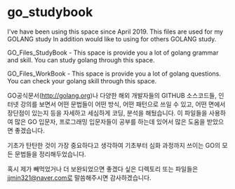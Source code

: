 # go_studybook

I've have been using this space since April 2019. This files are used for my GOLANG study In addition would like to using for others GOLANG study.


GO_Files_StudyBook - This space is provide you a lot of golang grammar and skill. You can study golang through this space.


GO_Files_WorkBook - This space is provide you a lot of golang questions. You can check your golang skill through this space. 


GO공식문서(http://golang.org)나 다양한 해외 개발자들의 GITHUB 소스코드들, 인터넷 강의를 보면서 어떤 문법들이 어떤 방식, 어떤 패턴으로 쓰일 수 있고, 어떤 면에서 장단점이 있는지 등을
자세하고 세심하게 코딩, 분석을 해뒀습니다. 이 파일들을 사용하여 많은 GO 입문자, 프로그래밍 입문자들이 공부를 하는데 있어서 많은 도움을 받았으면 좋겠습니다.


기초가 탄탄한 것이 가장 중요하다고 생각하여 기초부터 심화 과정까지 쓰이는 GO의 모든 문법들을 정리해두었습니다.


혹시 제가 빼먹었거나 더 보완되었으면 좋겠다 싶은 디렉토리 또는 파일들은 jjmin321@naver.com로 말씀해주시면 감사하겠습니다.


